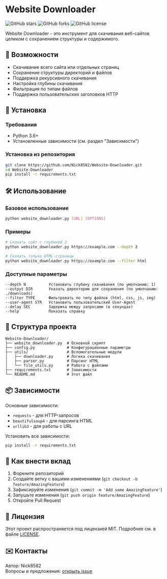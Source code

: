 # Website Downloader

![GitHub stars](https://img.shields.io/github/stars/Nick8582/Website-Downloader?style=social)
![GitHub forks](https://img.shields.io/github/forks/Nick8582/Website-Downloader?style=social)
![GitHub license](https://img.shields.io/github/license/Nick8582/Website-Downloader)

Website Downloader - это инструмент для скачивания веб-сайтов целиком с сохранением структуры и содержимого.

## 📌 Возможности

- Скачивание всего сайта или отдельных страниц
- Сохранение структуры директорий и файлов
- Поддержка рекурсивного скачивания
- Настройка глубины скачивания
- Фильтрация по типам файлов
- Поддержка пользовательских заголовков HTTP

## 🚀 Установка

### Требования

- Python 3.6+
- Установленные зависимости (см. раздел "Зависимости")

### Установка из репозитория

```bash
git clone https://github.com/Nick8582/Website-Downloader.git
cd Website-Downloader
pip install -r requirements.txt
```

## 🛠 Использование

### Базовое использование

```bash
python website_downloader.py [URL] [OPTIONS]
```

### Примеры

```bash
# Скачать сайт с глубиной 2
python website_downloader.py https://example.com --depth 2

# Скачать только HTML-страницы
python website_downloader.py https://example.com --filter html
```

### Доступные параметры

```
--depth N          Установить глубину скачивания (по умолчанию: 1)
--output DIR       Указать директорию для сохранения (по умолчанию: ./downloads)
--filter TYPE      Фильтровать по типу файлов (html, css, js, img)
--user-agent STR   Установить пользовательский User-Agent
--delay SEC        Задержка между запросами (в секундах)
--help             Показать справку
```

## 📂 Структура проекта

```
Website-Downloader/
├── website_downloader.py  # Основной скрипт
├── config.py              # Конфигурационные параметры
├── utils/                 # Вспомогательные модули
│   ├── downloader.py      # Логика скачивания
│   ├── parser.py          # Парсинг HTML
│   └── file_utils.py      # Работа с файлами
├── requirements.txt       # Зависимости
└── README.md              # Этот файл
```

## 📦 Зависимости

Основные зависимости:

- `requests` - для HTTP-запросов
- `beautifulsoup4` - для парсинга HTML
- `urllib3` - для работы с URL

Установить все зависимости:

```bash
pip install -r requirements.txt
```

## 🤝 Как внести вклад

1. Форкните репозиторий
2. Создайте ветку с вашими изменениями (`git checkout -b feature/AmazingFeature`)
3. Зафиксируйте изменения (`git commit -m 'Add some AmazingFeature'`)
4. Запушьте изменения (`git push origin feature/AmazingFeature`)
5. Откройте Pull Request

## 📜 Лицензия

Этот проект распространяется под лицензией MIT. Подробнее см. в файле [LICENSE](LICENSE).

## ✉️ Контакты

Автор: Nick8582  
Вопросы и предложения: [открыть issue](https://github.com/Nick8582/Website-Downloader/issues)
